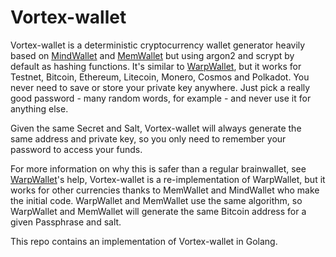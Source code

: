 # Vortex-wallet

Vortex-wallet is a deterministic cryptocurrency wallet generator heavily based on [MindWallet](https://github.com/patcito/mindwallet) and [MemWallet](https://github.com/dvdbng/memwallet) but using argon2 and scrypt by default as hashing functions. It's similar to [WarpWallet](https://keybase.io/warp/), but it works for Testnet, Bitcoin, Ethereum, Litecoin, Monero, Cosmos and Polkadot. You never need to save or store your private key anywhere. Just pick a really good password - many random words, for example - and never use it for anything else.

Given the same Secret and Salt, Vortex-wallet will always generate the same address and private key, so you only need to remember your password to access your funds.

For more information on why this is safer than a regular brainwallet, see [WarpWallet](https://keybase.io/warp/)'s help, Vortex-wallet is a re-implementation of WarpWallet, but it works for other currencies thanks to MemWallet and MindWallet who make the initial code. WarpWallet and MemWallet use the same algorithm, so WarpWallet and MemWallet will generate the same Bitcoin address for a given Passphrase and salt.

This repo contains an implementation of Vortex-wallet in Golang.